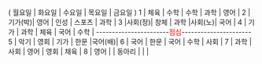 <html>
  <head>
    <meta name="naver-site-verification" content="32f4ac1a8dba5d64a8ae89b43ef6db6b8c91a20a" />
  </head>
  <body>
      ( 월요일 | 화요일 | 수요일 | 목요일 | 금요일 )
    1 |  체육  |  수학  |  수학  |  과학  |  영어  |
    2 |기가(박)|  영어  |  인성  | 스포츠 |  과학  |
    3 |사회(정)|  창체  |  과학  |사회(노)|  국어  |
    4 |  기가  |  과학  |  체육  |  국어  |  수학  |
    -----------------------<font color="red">점심</font>----------------------
    5 |  악기  |  영회  |  기가  |  한문  |국어(배)|
    6 |  국어  |  한문  |  국어  |  수학  |  사회  |
    7 |  과학  |  사회  |  영어  |  영회  |  채육  |
    8 |  영어  |        | 동아리 |        |        |
  </body>
</html>
